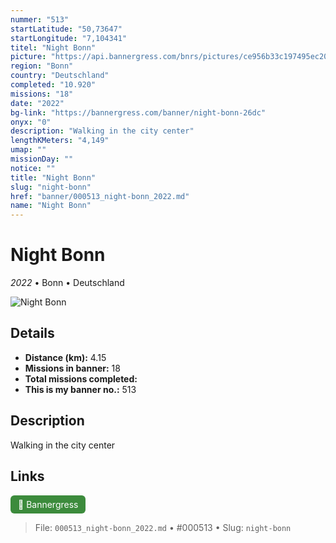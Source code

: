```yaml
---
nummer: "513"
startLatitude: "50,73647"
startLongitude: "7,104341"
titel: "Night Bonn"
picture: "https://api.bannergress.com/bnrs/pictures/ce956b33c197495ec20d63fdf9718715"
region: "Bonn"
country: "Deutschland"
completed: "10.920"
missions: "18"
date: "2022"
bg-link: "https://bannergress.com/banner/night-bonn-26dc"
onyx: "0"
description: "Walking in the city center"
lengthKMeters: "4,149"
umap: ""
missionDay: ""
notice: ""
title: "Night Bonn"
slug: "night-bonn"
href: "banner/000513_night-bonn_2022.md"
name: "Night Bonn"
---
```

# Night Bonn

*2022* • Bonn • Deutschland

![Night Bonn](https://api.bannergress.com/bnrs/pictures/ce956b33c197495ec20d63fdf9718715)



## Details
- **Distance (km):** 4.15
- **Missions in banner:** 18
- **Total missions completed:** 
- **This is my banner no.:** 513



## Description
Walking in the city center



## Links
<a href="https://bannergress.com/banner/night-bonn-26dc" target="_blank" style="display:inline-block;margin-right:8px;padding:6px 12px;background:#3c8b3c;color:#fff;text-decoration:none;border-radius:6px;">🔗 Bannergress</a>



> File: `000513_night-bonn_2022.md` • #000513 • Slug: `night-bonn`
